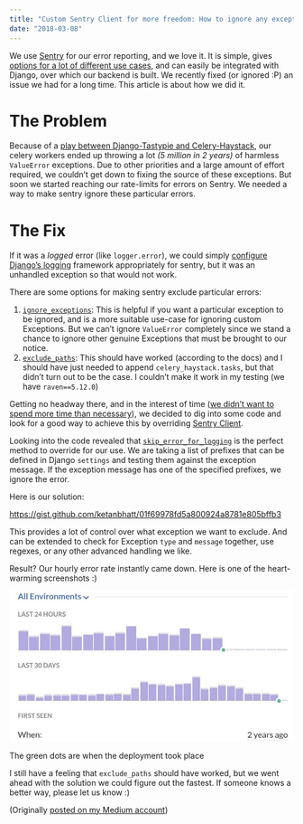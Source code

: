 ```yaml
---
title: "Custom Sentry Client for more freedom: How to ignore any exception you want"
date: "2018-03-08"
---
```


We use [Sentry](https://sentry.io/welcome/) for our error reporting, and we love it. It is simple, gives [options for a lot of different use cases](https://docs.sentry.io/clients/python/advanced/#client-arguments), and can easily be integrated with Django, over which our backend is built. We recently fixed (or ignored :P) an issue we had for a long time. This article is about how we did it.

# The Problem

Because of a [play between Django-Tastypie and Celery-Haystack](https://github.com/django-haystack/celery-haystack/blob/ca590126dd1836d3b1f03e9b9264d02161142e38/celery_haystack/tasks.py#L117), our celery workers ended up throwing a lot _(5 million in 2 years)_ of harmless `ValueError` exceptions. Due to other priorities and a large amount of effort required, we couldn’t get down to fixing the source of these exceptions. But soon we started reaching our rate-limits for errors on Sentry. We needed a way to make sentry ignore these particular errors.

# The Fix

If it was a _logged_ error (like `logger.error`), we could simply [configure Django’s logging](https://docs.sentry.io/clients/python/integrations/django/#integration-with-logging) framework appropriately for sentry, but it was an unhandled exception so that would not work.

There are some options for making sentry exclude particular errors:

1. [`ignore_exceptions`](https://docs.sentry.io/clients/python/advanced/#client-arguments): This is helpful if you want a particular exception to be ignored, and is a more suitable use-case for ignoring custom Exceptions. But we can’t ignore `ValueError` completely since we stand a chance to ignore other genuine Exceptions that must be brought to our notice.
2. [`exclude_paths`](https://docs.sentry.io/clients/python/advanced/#client-arguments): This should have worked (according to the docs) and I should have just needed to append `celery_haystack.tasks`, but that didn’t turn out to be the case. I couldn’t make it work in my testing (we have `raven==5.12.0`)

Getting no headway there, and in the interest of time ([we didn’t want to spend more time than necessary](https://medium.com/squad-engineering/how-we-built-an-engineering-culture-of-doing-more-with-less-a0a053be8e30)), we decided to dig into some code and look for a good way to achieve this by overriding [Sentry Client](https://docs.sentry.io/clients/python/integrations/django/#additional-settings).

Looking into the code revealed that [`skip_error_for_logging`](https://github.com/getsentry/raven-python/blob/f579e6809b01d27da5fe515d8572b497c98b4b43/raven/base.py#L357) is the perfect method to override for our use. We are taking a list of prefixes that can be defined in Django `settings` and testing them against the exception message. If the exception message has one of the specified prefixes, we ignore the error.

Here is our solution:

https://gist.github.com/ketanbhatt/01f69978fd5a800924a8781e805bffb3

This provides a lot of control over what exception we want to exclude. And can be extended to check for Exception `type` and `message` together, use regexes, or any other advanced handling we like.

Result? Our hourly error rate instantly came down. Here is one of the heart-warming screenshots :)

![](images/aa1b1-1wkq3qygm7duu1gpqkz3cua.jpeg)

The green dots are when the deployment took place

I still have a feeling that `exclude_paths` should have worked, but we went ahead with the solution we could figure out the fastest. If someone knows a better way, please let us know :)

(Originally [posted on my Medium account](https://medium.com/squad-engineering/custom-sentry-client-for-more-freedom-how-to-ignore-any-exception-you-want-e56d36bd515f))
